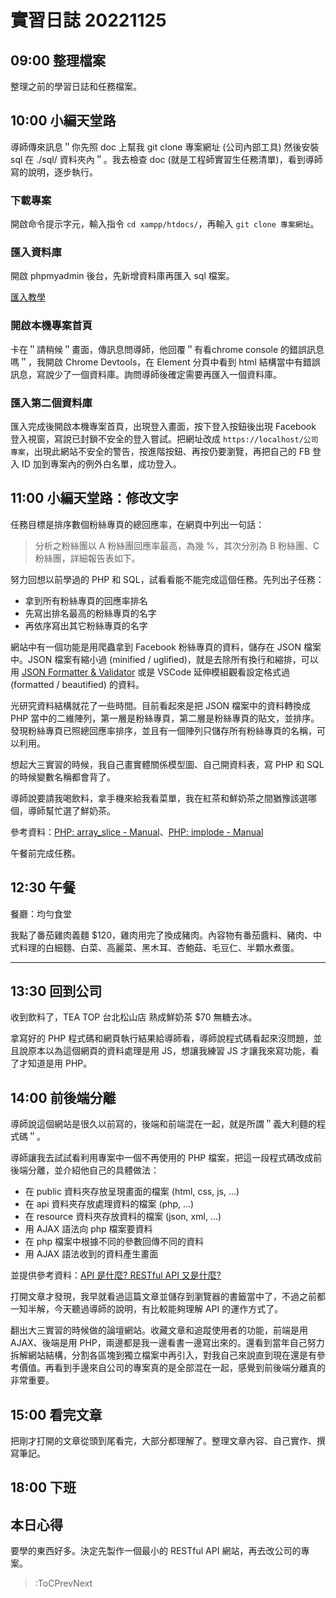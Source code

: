 # 實習日誌 20221125

## 09:00 整理檔案

整理之前的學習日誌和任務檔案。

## 10:00 小編天堂路

導師傳來訊息＂你先照 doc 上幫我 git clone 專案網址 (公司內部工具) 然後安裝 sql 在 ./sql/ 資料夾內＂。我去檢查 doc (就是工程師實習生任務清單)，看到導師寫的說明，逐步執行。

### 下載專案

開啟命令提示字元，輸入指令 `cd xampp/htdocs/`，再輸入 `git clone 專案網址`。

### 匯入資料庫

開啟 phpmyadmin 後台，先新增資料庫再匯入 sql 檔案。

[匯入教學](https://www.youtube.com/watch?v=LavI3tP35s0)

### 開啟本機專案首頁

卡在＂請稍候＂畫面，傳訊息問導師，他回覆＂有看chrome console 的錯誤訊息嗎＂，我開啟 Chrome Devtools，在 Element 分頁中看到 html 結構當中有錯誤訊息，寫說少了一個資料庫。詢問導師後確定需要再匯入一個資料庫。

### 匯入第二個資料庫

匯入完成後開啟本機專案首頁，出現登入畫面，按下登入按鈕後出現 Facebook 登入視窗，寫說已封鎖不安全的登入嘗試。把網址改成 `https://localhost/公司專案`，出現此網站不安全的警告，按進階按鈕、再按仍要瀏覽，再把自己的 FB 登入 ID 加到專案內的例外白名單，成功登入。

## 11:00 小編天堂路：修改文字

任務目標是排序數個粉絲專頁的總回應率，在網頁中列出一句話：

>分析之粉絲團以 A 粉絲團回應率最高，為幾 %，其次分別為 B 粉絲團、C 粉絲團，詳細報告表如下。

努力回想以前學過的 PHP 和 SQL，試看看能不能完成這個任務。先列出子任務：

* 拿到所有粉絲專頁的回應率排名
* 先寫出排名最高的粉絲專頁的名字
* 再依序寫出其它粉絲專頁的名字

網站中有一個功能是用爬蟲拿到 Facebook 粉絲專頁的資料，儲存在 JSON 檔案中。JSON 檔案有縮小過 (minified / uglified)，就是去除所有換行和縮排，可以用 [JSON Formatter & Validator](https://jsonformatter.curiousconcept.com/#) 或是 VSCode 延伸模組觀看設定格式過 (formatted / beautified) 的資料。

光研究資料結構就花了一些時間。目前看起來是把 JSON 檔案中的資料轉換成 PHP 當中的二維陣列，第一層是粉絲專頁，第二層是粉絲專頁的貼文，並排序。發現粉絲專頁已照總回應率排序，並且有一個陣列只儲存所有粉絲專頁的名稱，可以利用。

想起大三實習的時候，我自己畫實體關係模型圖、自己開資料表，寫 PHP 和 SQL 的時候變數名稱都會背了。

導師說要請我喝飲料，拿手機來給我看菜單，我在紅茶和鮮奶茶之間猶豫該選哪個，導師幫忙選了鮮奶茶。

參考資料：[PHP: array_slice - Manual](https://www.php.net/manual/en/function.array-slice.php)、[PHP: implode - Manual](https://www.php.net/manual/en/function.implode.php)

午餐前完成任務。

## 12:30 午餐

餐廳：均勻食堂

我點了番茄雞肉義麵 $120，雞肉用完了換成豬肉。內容物有番茄醬料、豬肉、中式料理的白細麵、白菜、高麗菜、黑木耳、杏鮑菇、毛豆仁、半顆水煮蛋。

---

## 13:30 回到公司

收到飲料了，TEA TOP 台北松山店 熟成鮮奶茶 $70 無糖去冰。

拿寫好的 PHP 程式碼和網頁執行結果給導師看，導師說程式碼看起來沒問題，並且說原本以為這個網頁的資料處理是用 JS，想讓我練習 JS 才讓我來寫功能，看了才知道是用 PHP。

## 14:00 前後端分離

導師說這個網站是很久以前寫的，後端和前端混在一起，就是所謂＂義大利麵的程式碼＂。

導師讓我去試試看利用專案中一個不再使用的 PHP 檔案，把這一段程式碼改成前後端分離，並介紹他自己的具體做法：

* 在 public 資料夾存放呈現畫面的檔案 (html, css, js, ...)
* 在 api 資料夾存放處理資料的檔案 (php, ...)
* 在 resource 資料夾存放資料的檔案 (json, xml, ...)
* 用 AJAX 語法向 php 檔案要資料
* 在 php 檔案中根據不同的參數回傳不同的資料
* 用 AJAX 語法收到的資料產生畫面

並提供參考資料：[API 是什麼? RESTful API 又是什麼?](https://medium.com/itsems-frontend/api-%E6%98%AF%E4%BB%80%E9%BA%BC-restful-api-%E5%8F%88%E6%98%AF%E4%BB%80%E9%BA%BC-a001a85ab638)

打開文章才發現，我早就看過這篇文章並儲存到瀏覽器的書籤當中了，不過之前都一知半解，今天聽過導師的說明，有比較能夠理解 API 的運作方式了。

翻出大三實習的時候做的論壇網站。收藏文章和追蹤使用者的功能，前端是用 AJAX、後端是用 PHP，兩邊都是我一邊看書一邊寫出來的。還看到當年自己努力拆解網站結構，分割各區塊到獨立檔案中再引入，對我自己來說直到現在還是有參考價值。再看到手邊來自公司的專案真的是全部混在一起，感覺到前後端分離真的非常重要。

## 15:00 看完文章

把剛才打開的文章從頭到尾看完，大部分都理解了。整理文章內容、自己實作、撰寫筆記。

## 18:00 下班

## 本日心得

要學的東西好多。決定先製作一個最小的 RESTful API 網站，再去改公司的專案。

> :ToCPrevNext